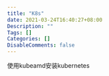 ```yaml
---
title: "K8s"
date: 2021-03-24T16:40:27+08:00
Description: ""
Tags: []
Categories: []
DisableComments: false
---
```


使用kubeamd安装kubernetes
